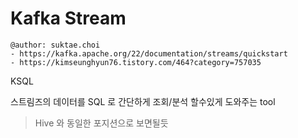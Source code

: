 # Kafka Stream

```
@author: suktae.choi
- https://kafka.apache.org/22/documentation/streams/quickstart
- https://kimseunghyun76.tistory.com/464?category=757035
```

KSQL

스트림즈의 데이터를 SQL 로 간단하게 조회/분석 할수있게 도와주는 tool

> Hive 와 동일한 포지션으로 보면될듯

